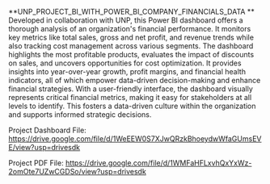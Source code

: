 **UNP_PROJECT_BI_WITH_POWER_BI_COMPANY_FINANCIALS_DATA
**
Developed in collaboration with UNP, this Power BI dashboard offers a thorough analysis of an organization's financial performance. It monitors key metrics like total sales, gross and net profit, and revenue trends while also tracking cost management across various segments. The dashboard highlights the most profitable products, evaluates the impact of discounts on sales, and uncovers opportunities for cost optimization. It provides insights into year-over-year growth, profit margins, and financial health indicators, all of which empower data-driven decision-making and enhance financial strategies. With a user-friendly interface, the dashboard visually represents critical financial metrics, making it easy for stakeholders at all levels to identify. This fosters a data-driven culture within the organization and supports informed strategic decisions. 

Project Dashboard File: https://drive.google.com/file/d/1WeEEW0S7XJwQRzkBhoeydwWfaGUmsEVE/view?usp=drivesdk

Project PDF File: https://drive.google.com/file/d/1WMFaHFLxvhQxYxWz-2omOte7UZwCGDSo/view?usp=drivesdk
